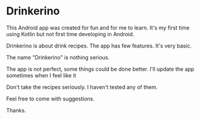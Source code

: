 # Drinkerino

This Android app was created for fun and for me to learn. It's my first time using Kotlin but not first time developing in Android.

Drinkerino is about drink recipes. The app has few features. It's very basic.

The name "Drinkerino" is nothing serious.

The app is not perfect, some things could be done better. I'll update the app sometimes when I feel like it

Don't take the recipes seriously. I haven't tested any of them.

Feel free to come with suggestions.

Thanks.
